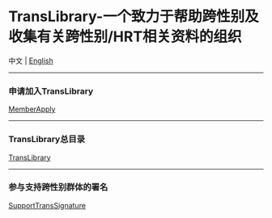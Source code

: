 # TransLibrary-一个致力于帮助跨性别及收集有关跨性别/HRT相关资料的组织

中文 | [English](README_EN.md)

***

### 申请加入TransLibrary

[MemberApply](https://github.com/TransDocumentLibrary/MemberApply)

***

### TransLibrary总目录

[TransLibrary](https://github.com/TransDocumentLibrary/TransLibrary)

***

### 参与支持跨性别群体的署名

[SupportTransSignature](https://github.com/TransDocumentLibrary/SupportTransSignature)
